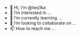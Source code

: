 - 👋 Hi, I’m @lwq1ka
- 👀 I’m interested in ...
- 🌱 I’m currently learning ...
- 💞️ I’m looking to collaborate on ...
- 📫 How to reach me ...

<!---
lwq1ka/lwq1ka is a ✨ special ✨ repository because its `README.md` (this file) appears on your GitHub profile.
You can click the Preview link to take a look at your changes.
--->

